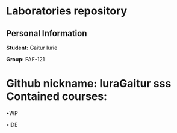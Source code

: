 Laboratories repository
=======================
Personal Information
----------------------
**Student:** Gaitur Iurie

**Group:** FAF-121

**Github nickname:** IuraGaitur
sss
Contained courses:
======================
•WP

•IDE

